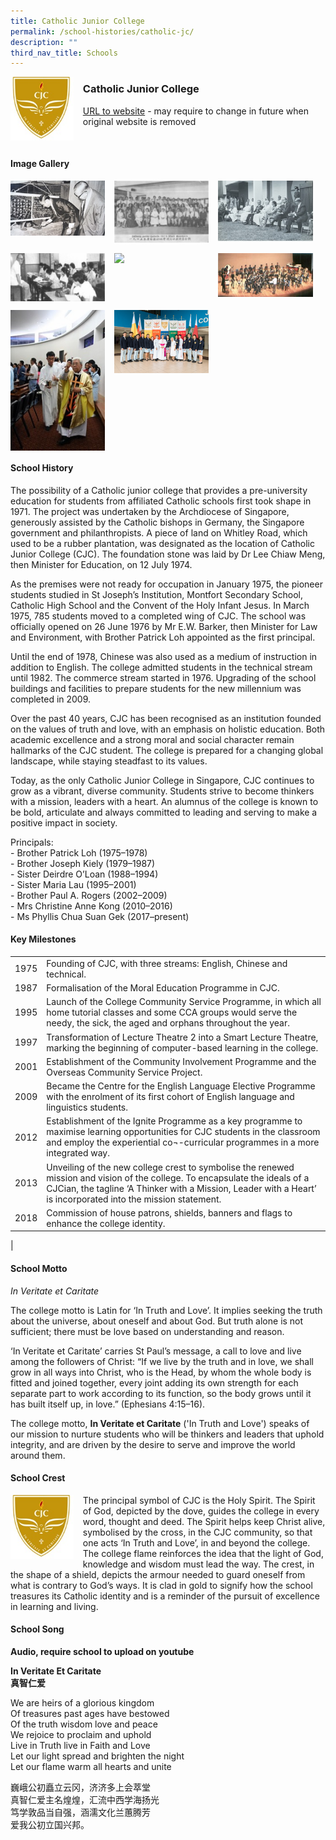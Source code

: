 ```yaml
---
title: Catholic Junior College
permalink: /school-histories/catholic-jc/
description: ""
third_nav_title: Schools
---
```

<img src="/images/catholicjc1.jpg" style="width:20%;margin-right:15px;" align = "left">

### **Catholic Junior College**
[URL to website](https://cjc.moe.edu.sg/) - may require to change in future when original website is removed

<br clear="left">

#### **Image Gallery**

<p><a href="/images/catholicjc2.jpg">  
<img src="/images/catholicjc2.jpg" style="width:30%;margin-right:15px;" align = "left">
</a></p>

<p><a href="/images/catholicjc3.jpg">  
<img src="/images/catholicjc3.jpg" style="width:30%;margin-right:15px;" align = "left">
</a></p>

<p><a href="/images/catholicjc4.jpg">  
<img src="/images/catholicjc4.jpg" style="width:30%;margin-right:15px;" align = "left">
</a></p>

<br clear="left">

<p><a href="/images/catholicjc5.jpg">  
<img src="/images/catholicjc5.jpg" style="width:30%;margin-right:15px;" align = "left">
</a></p>

<p><a href="/images/catholicjc7.jpg">  
<img src="/images/catholicjc7.jpg" style="width:30%;margin-right:15px;" align = "left">
</a></p>

<p><a href="/images/catholicjc8.jpg">  
<img src="/images/catholicjc8.jpg" style="width:30%;margin-right:15px;" align = "left">
</a></p>

<br clear="left">

<p><a href="/images/catholicjc6.jpg">  
<img src="/images/catholicjc6.jpg" style="width:30%;margin-right:15px;" align = "left">
</a></p>

<p><a href="/images/catholicjc9.jpg">  
<img src="/images/catholicjc9.jpg" style="width:30%;margin-right:15px;" align = "left">
</a></p>

<br clear="left">

#### **School History**
The possibility of a Catholic junior college that provides a pre-university education for students from affiliated Catholic schools first took shape in 1971. The project was undertaken by the Archdiocese of Singapore, generously assisted by the Catholic bishops in Germany, the Singapore government and philanthropists. A piece of land on Whitley Road, which used to be a rubber plantation, was designated as the location of Catholic Junior College (CJC). The foundation stone was laid by Dr Lee Chiaw Meng, then Minister for Education, on 12 July 1974.

As the premises were not ready for occupation in January 1975, the pioneer students studied in St Joseph’s Institution, Montfort Secondary School, Catholic High School and the Convent of the Holy Infant Jesus. In March 1975, 785 students moved to a completed wing of CJC. The school was officially opened on 26 June 1976 by Mr E.W. Barker, then Minister for Law and Environment, with Brother Patrick Loh appointed as the first principal.

Until the end of 1978, Chinese was also used as a medium of instruction in addition to English. The college admitted students in the technical stream until 1982. The commerce stream started in 1976. Upgrading of the school buildings and facilities to prepare students for the new millennium was completed in 2009.

Over the past 40 years, CJC has been recognised as an institution founded on the values of truth and love, with an emphasis on holistic education. Both academic excellence and a strong moral and social character remain hallmarks of the CJC student. The college is prepared for a changing global landscape, while staying steadfast to its values.  
  
Today, as the only Catholic Junior College in Singapore, CJC continues to grow as a vibrant, diverse community. Students strive to become thinkers with a mission, leaders with a heart. An alumnus of the college is known to be bold, articulate and always committed to leading and serving to make a positive impact in society.

Principals:<br>
\- Brother Patrick Loh (1975–1978)<br>
\- Brother Joseph Kiely (1979–1987)<br>
\- Sister Deirdre O’Loan (1988–1994)<br>
\- Sister Maria Lau (1995–2001)<br>
\- Brother Paul A. Rogers (2002–2009)<br>
\- Mrs Christine Anne Kong (2010–2016)<br>
\- Ms Phyllis Chua Suan Gek  (2017–present)

#### **Key Milestones**

|  |  |
|:---:|---|
| 1975 | Founding of CJC, with three streams: English, Chinese and technical. |
| 1987 | Formalisation of the Moral Education Programme in CJC. |
| 1995 | Launch of the College Community Service Programme, in which all home tutorial classes and some CCA groups would serve the needy, the sick, the aged and orphans throughout the year. |
| 1997 | Transformation of Lecture Theatre 2 into a Smart Lecture Theatre, marking the beginning of computer-based learning in the college. |
| 2001 | Establishment of the Community Involvement Programme and the Overseas Community Service Project. |
| 2009 | Became the Centre for the English Language Elective Programme with the enrolment of its first cohort of English language and linguistics students. |
| 2012 | Establishment of the Ignite Programme as a key programme to maximise learning opportunities for CJC students in the classroom and employ the experiential co¬-curricular programmes in a more integrated way. |
| 2013 | Unveiling of the new college crest to symbolise the renewed mission and vision of the college. To encapsulate the ideals of a CJCian, the tagline ‘A Thinker with a Mission, Leader with a Heart’ is incorporated into the mission statement. |
| 2018 | Commission of house patrons, shields, banners and flags to enhance the college identity. |
|

#### **School Motto**
_In Veritate et Caritate_

The college motto is Latin for ‘In Truth and Love’. It implies seeking the truth about the universe, about oneself and about God. But truth alone is not sufficient; there must be love based on understanding and reason.

‘In Veritate et Caritate’ carries St Paul’s message, a call to love and live among the followers of Christ: “If we live by the truth and in love, we shall grow in all ways into Christ, who is the Head, by whom the whole body is fitted and joined together, every joint adding its own strength for each separate part to work according to its function, so the body grows until it has built itself up, in love.” (Ephesians 4:15–16).  
  
The college motto, **In Veritate et Caritate** ('In Truth and Love') speaks of our mission to nurture students who will be thinkers and leaders that uphold integrity, and are driven by the desire to serve and improve the world around them.

#### **School Crest**
<img src="/images/catholicjc1.jpg" style="width:20%;margin-right:15px;" align = "left">

The principal symbol of CJC is the Holy Spirit. The Spirit of God, depicted by the dove, guides the college in every word, thought and deed. The Spirit helps keep Christ alive, symbolised by the cross, in the CJC community, so that one acts ‘In Truth and Love’, in and beyond the college. The college flame reinforces the idea that the light of God, knowledge and wisdom must lead the way. The crest, in the shape of a shield, depicts the armour needed to guard oneself from what is contrary to God’s ways. It is clad in gold to signify how the school treasures its Catholic identity and is a reminder of the pursuit of excellence in learning and living.

#### **School Song**
**Audio, require school to upload on youtube**

**In Veritate Et Caritate**<br>
**真智仁爱**

We are heirs of a glorious kingdom<br>
Of treasures past ages have bestowed<br>
Of the truth wisdom love and peace<br>
We rejoice to proclaim and uphold<br>
Live in Truth live in Faith and Love<br>
Let our light spread and brighten the night<br>
Let our flame warm all hearts and unite

巍峨公初矗立云冈，济济多上会萃堂<br>
真智仁爱主名煌煌，汇流中西学海扬光<br>
笃学敦品当自强，涵濡文化兰蕙腾芳<br>
爱我公初立国兴邦。